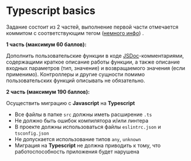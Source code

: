 # Typescript basics

Задание состоит из 2 частей, выполнение первой части отмечается коммитом с соответствующим тегом ([немного инфо](https://git-scm.com/book/ru/v2/%D0%9E%D1%81%D0%BD%D0%BE%D0%B2%D1%8B-Git-%D0%A0%D0%B0%D0%B1%D0%BE%D1%82%D0%B0-%D1%81-%D1%82%D0%B5%D0%B3%D0%B0%D0%BC%D0%B8)) .

**1 часть (максимум 60 баллов):**

Дополнить пользовательские функции в коде [JSDoc](https://www.npmjs.com/package/jsdoc)-комментариями, содержащими краткое описание работы функции, а также описание входных параметров (тип, значение) и возвращаемого значения (если применимо). Контроллеры и другие сущности помимо пользовательских функций описывать не обязательно.

**2 часть (максимум 190 баллов):**

Осуществить миграцию с **Javascript** на **Typescript**
* Все файлы в папке `src` должны иметь расширение `.ts`
* Не должно быть ошибок компилятора и/или линтера
* В проекте должны использоваться файлы `eslintrc.json` и `tsconfig.json`
* Не допускается использование типов `any`, `unknown`
* Миграция на **Typescript** не должна приводить к тому, что работоспособность приложения будет нарушена